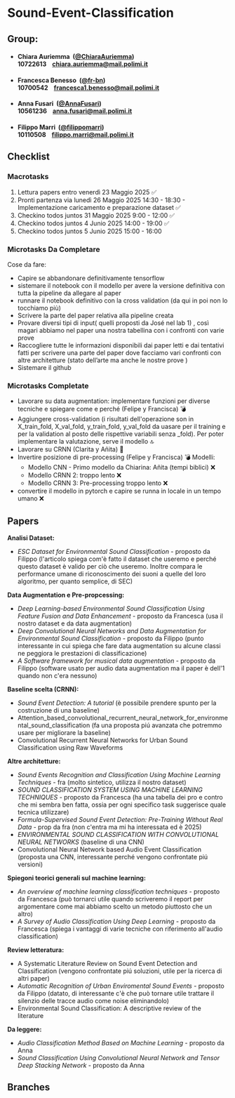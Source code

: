 # Sound-Event-Classification

## Group:

- ####  Chiara Auriemma &nbsp;([@ChiaraAuriemma](https://github.com/ChiaraAuriemma))<br> 10722613 &nbsp;&nbsp; chiara.auriemma@mail.polimi.it

- ####  Francesca Benesso &nbsp;([@fr-bn](https://github.com/fr-bn))<br> 10700542 &nbsp;&nbsp; francesca1.benesso@mail.polimi.it

- ####  Anna Fusari &nbsp;([@AnnaFusari](https://github.com/AnnaFusari))<br> 10561236 &nbsp;&nbsp; anna.fusari@mail.polimi.it

- ####  Filippo Marri &nbsp;([@filippomarri](https://github.com/filippomarri))<br> 10110508 &nbsp;&nbsp; filippo.marri@mail.polimi.it

## Checklist

### Macrotasks
1.  Lettura papers entro venerdì 23 Maggio 2025 ✅
2.  Pronti partenza via lunedì 26 Maggio 2025 14:30 - 18:30 - Implementazione caricamento e preparazione dataset ✅
3.  Checkino todos juntos 31 Maggio 2025 9:00 - 12:00 ✅
4.  Checkino todos juntos 4 Junio 2025 14:00 - 19:00 ✅
5.  Checkino todos juntos 5 Junio 2025 15:00 - 16:00 

### Microtasks Da Completare
Cose da fare:
- Capire se abbandonare definitivamente tensorflow
- sistemare il notebook con il modello per avere la versione definitiva con tutta la pipeline da allegare al paper
- ⁠runnare il notebook definitivo con la cross validation (da qui in poi non lo tocchiamo più)
- ⁠Scrivere la parte del paper relativa alla pipeline creata
- Provare diversi tipi di input( quelli proposti da José nel lab 1) , così magari abbiamo nel paper una nostra tabellina con i confronti con varie prove
- ⁠⁠Raccogliere tutte  le informazioni disponibili dai paper letti e dai tentativi fatti per scrivere una parte del paper dove facciamo vari confronti con altre architetture (stato dell’arte ma anche le nostre prove )
- Sistemare il github

### Microtasks Completate
- Lavorare su data augmentation: implementare funzioni per diverse tecniche e spiegare come e perché (Felipe y Francisca) 💣 
- Aggiungere cross-validation (i risultati dell'operazione son in X_train_fold, X_val_fold, y_train_fold, y_val_fold da uasare per il training e per la validation al posto delle rispettive variabili senza _fold). Per poter implementare la valutazione, serve il modello 🔝
- Lavorare su CRNN (Clarita y Añita) 🪩
- Invertire posizione di pre-processing (Felipe y Francisca) 💣 
Modelli:
    - Modello CNN - Primo modello da Chiarina: Añita (tempi biblici) ❌
    - Modello CRNN 2: troppo lento ❌
    - Modello CRNN 3: Pre-processing troppo lento ❌
- convertire il modello in pytorch e capire se runna in locale in un tempo umano ❌

## Papers

**Analisi Dataset:**
- *ESC Dataset for Environmental Sound Classification* - proposto da Filippo (l'articolo spiega com'è fatto il dataset che useremo e perché questo dataset è valido per ciò che useremo. Inoltre compara le performance umane di riconoscimento dei suoni a quelle del loro algoritmo, per quanto semplice, di SEC)

**Data Augmentation e Pre-propcessing:**
- *Deep Learning-based Environmental Sound Classification Using Feature Fusion and Data Enhancement* - proposto da Francesca (usa il nostro dataset e da data augmentation)
- *Deep Convolutional Neural Networks and Data Augmentation for Environmental Sound Classification* - proposto da Filippo (punto interessante in cui spiega che fare data augmentation su alcune classi ne peggiora le prestazioni di classificazione)
- *A Software framework for musical data augmentation* - proposto da Filippo (software usato per audio data augmentation ma il paper è dell'1 quando non c'era nessuno)

**Baseline scelta (CRNN):**
- *Sound Event Detection: A tutorial* (è possibile prendere spunto per la costruzione di una baseline)
- Attention_based_convolutional_recurrent_neural_network_for_environmental_sound_classification (fa una proposta piú avanzata che potremmo usare per migliorare la baseline)
- Convolutional Recurrent Neural Networks for Urban Sound Classification using Raw Waveforms 

**Altre architetture:**
- *Sound Events Recognition and Classification Using Machine Learning Techniques* - fra (molto sintetico, utilizza il nostro dataset)
- *SOUND CLASSIFICATION SYSTEM USING MACHINE LEARNING TECHNIQUES* - proposto da Francesca (ha una tabella dei pro e contro che mi sembra ben fatta, ossia per ogni specifico task suggerisce quale tecnica utilizzare)
- *Formula-Supervised Sound Event Detection: Pre-Training Without Real Data* - prop da fra (non c'entra ma mi ha interessata ed è 2025)
- *ENVIRONMENTAL SOUND CLASSIFICATION WITH CONVOLUTIONAL NEURAL NETWORKS* (baseline di una CNN)
- Convolutional Neural Network based Audio Event Classification (proposta una CNN, interessante perché vengono confrontate piú versioni)

**Spiegoni teorici generali sul machine learning:**
- *An overview of machine learning classification techniques* - proposto da Francesca (può tornarci utile quando scriveremo il report per argomentare come mai abbiamo scelto un metodo piuttosto che un altro)
- *A Survey of Audio Classification Using Deep Learning* - proposto da Francesca (spiega i vantaggi di varie tecniche con riferimento all'audio classification)

**Review letteratura:**
- A Systematic Literature Review on Sound Event Detection and Classification (vengono confrontate piú soluzioni, utile per la ricerca di altri paper)
- *Automatic Recognition of Urban Enviromental Sound Events* - proposto da Filippo (datato, di interessante c'è che può tornare utile trattare il silenzio delle tracce audio come noise eliminandolo)
- Environmental Sound Classification: A descriptive review of the literature

**Da leggere:**
- *Audio Classification Method Based on Machine Learning* - proposto da Anna
- *Sound Classification Using Convolutional Neural Network and Tensor Deep Stacking Network* - proposto da Anna


## Branches





